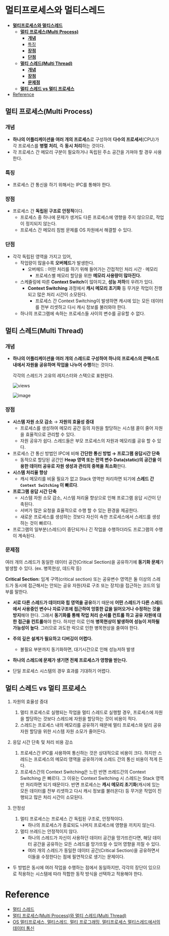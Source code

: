 # **멀티프로세스와 멀티스레드**

- [**멀티프로세스와 멀티스레드**](#멀티프로세스와-멀티스레드)
	- [**멀티 프로세스(Multi Process)**](#멀티-프로세스multi-process)
		- [**개념**](#개념)
		- [특징](#특징)
		- [**장점**](#장점)
		- [**단점**](#단점)
	- [**멀티 스레드(Multi Thread)**](#멀티-스레드multi-thread)
		- [**개념**](#개념-1)
		- [**장점**](#장점-1)
		- [**문제점**](#문제점)
	- [**멀티 스레드 vs 멀티 프로세스**](#멀티-스레드-vs-멀티-프로세스)
- [Reference](#reference)

## **멀티 프로세스(Multi Process)**

### **개념**

- **하나의 어플리케이션을 여러 개의 프로세스**로 구성하여 **다수의 프로세서**(CPU)가 각 프로세스를 **병렬 처리**, 즉 **동시 처리**하는 것이다.
- 각 프로세스 간 메모리 구분이 필요하거나 독립된 주소 공간을 가져야 할 경우 사용한다.

### 특징

- 프로세스 간 통신을 하기 위해서는 IPC를 통해야 한다.

### **장점**

- 프로세스 간 **독립된 구조로 안정적**이다.
  - 프로세스 중 하나에 문제가 생겨도 다른 프로세스에 영향을 주지 않으므로, 작업이 정지되지 않는다.
  - 프로세스 간 메모리 침범 문제를 OS 차원에서 해결할 수 있다.

### **단점**

- 각각 독립된 영역을 가지고 있어, 
  - 작업량이 많을수록 **오버헤드**가 발생한다.
    - 오버헤드 : 어떤 처리를 하기 위해 들어가는 간접적인 처리 시간 · 메모리
      - 프로세스별 메모리 할당을 위한 **메모리 사용량이 많아진다.**
  - 스케쥴링에 따른 **Context Switch**이 많아지고, **성능 저하**의 우려가 있다.
    - **Context Switching** 과정에서 **캐시 메모리 초기화** 등 무거운 작업이 진행되고 많은 처리 시간이 소모된다.
      - 프로세스 간 Context Switching이 발생하면 캐시에 있는 모든 데이터를 전부 리셋하고 다시 캐시 정보를 불러와야 한다.
  - 하나의 프로그램에 속하는 프로세스들 사이의 변수를 공유할 수 없다.

## **멀티 스레드(Multi Thread)**

### **개념**

- **하나의 어플리케이션을 여러 개의 스레드로 구성하여 하나의 프로세스의 콘텍스트 내에서 자원을 공유하며 작업을 나누어 수행**하는 것이다.
  
  각각의 스레드가 고유의 레지스터와 스택으로 표현된다.
  
  ![views](https://wayhome25.github.io/assets/post-img/cs/thread.png)
  
  ![image](https://user-images.githubusercontent.com/52997401/225191885-49a89e34-736d-4030-8f66-ac748479e268.png)
  

### **장점**

- **시스템 자원 소모 감소** → **자원의 효율성 증대**
  - 프로세스를 생성하여 메모리 공간 등의 자원을 할당하는 시스템 콜이 줄어 자원을 효율적으로 관리할 수 있다.
  - 자원 공유가 쉽다. 스레드들은 부모 프로세스의 자원과 메모리를 공유 할 수 있다.
- 프로세스 간 통신 방법인 IPC에 비해 **간단한 통신 방법 → 프로그램 응답시간 단축**
  - 동적으로 할당된 공간인 **Heap 영역 또는 전역 변수 Data(static)의 공간을 이용한 데이터 공유로 자원 생성과 관리의 중복을 최소화**한다.
- **시스템 처리율 향상**
  - 캐시 메모리를 비울 필요가 없고 Stack 영역만 처리하면 되기에 **스레드 간 `Context Switching` 이 빠르다**.
- **프로그램 응답 시간 단축**
  - 시스템 자원 소모 감소, 시스템 처리율 향상으로 인해 프로그램 응답 시간이 단축된다.
  - 서버가 많은 요청을 효율적으로 수행 할 수 있는 환경을 제공한다.
  - 새로운 프로세스를 생성하는 것보다 자신이 속한 프로세스에서 스레드를 생성하는 것이 빠르다.
- 프로그램의 일부분(스레드)이 중단되거나 긴 작업을 수행하더라도 프로그램의 수행이 계속된다.

### **문제점**

여러 개의 스레드가 동일한 데이터 공간(Critical Section)을 공유하기에 **동기화 문제**가 발생할 수 있다. (ex. 병목현상, 데드락 등)

**Critical Section:** 임계 구역(critical section) 또는 공유변수 영역은 둘 이상의 스레드가 동시에 접근해서는 안되는 공유 자원(자료 구조 또는 장치)을 접근하는 코드의 일부를 말한다.

- **서로 다른 스레드가 데이터와 힙 영역을 공유**하기 때문에 **어떤 스레드가 다른 스레드에서 사용중인 변수나 자료구조에 접근하여 엉뚱한 값을 읽어오거나 수정하는 것을 방지**해야 한다. 그래서 **동기화를 통해 작업 처리 순서를 컨트롤 하고 공유 자원에 대한 접근을 컨트롤**해야 한다. 하지만 이로 인해 **병목현상이 발생하여 성능이 저하될 가능성이 높다**. 그러므로 과도한 락으로 인한 병목현상을 줄여야 한다.

- **주의 깊은 설계가 필요하고 디버깅이 어렵다.**
  
  - 불필요 부분까지 동기화하면, 대기시간으로 인해 성능저하 발생

- **하나의 스레드에 문제가 생기면 전체 프로세스가 영향을 받는다.**

- 단일 프로세스 시스템의 경우 효과를 기대하기 어렵다.

## **멀티 스레드 vs 멀티 프로세스**

1. 자원의 효율성 증대
   
   1) 멀티 프로세스로 실행되는 작업을 멀티 스레드로 실행할 경우, 프로세스에 자원을 할당하는 것보다 스레드에 자원을 할당하는 것이 비용이 적다.
   2) 스레드는 프로세스 내의 메모리를 공유하기 때문에 멀티 프로세스와 달리 공유 자원 할당을 위한 시스템 자원 소모가 줄어든다.

2. 응답 시간 단축 및 처리 비용 감소
   
   1) 프로세스간 IPC를 사용하여 통신하는 것은 상대적으로 비용이 크다. 하지만 스레드는 프로세스의 메모리 영역을 공유하기에 스레드 간의 통신 비용이 적게 든다.
   2) 프로세스간의 Context Switching은 느린 반면 쓰레드간의 Context Switching 은 빠르다. 그 이유는 Context Switching 시 스레드는 Stack 영역만 처리하면 되기 때문이다. 반면 프로세스는 **캐시 메모리 초기화**(캐시에 있는 모든 데이터를 전부 리셋하고 다시 캐시 정보를 불러온다) 등 무거운 작업이 진행되고 많은 처리 시간이 소모된다.

3. 안정성
   
   1) 멀티 프로세스는 프로세스 간 독립된 구조로, 안정적이다.
      - 하나의 프로세스가 종료되도 나머지 프로세스에 영향을 끼치지 않는다.
   2) 멀티 쓰레드는 안정적이지 않다.
      - 하나의 스레드가 자신이 사용하던 데이터 공간을 망가뜨린다면, 해당 데이터 공간을 공유하는 모든 스레드를 망가뜨릴 수 있어 영향을 끼칠 수 있다.
      - 여러 개의 스레드가 동일한 데이터 공간(Critical Section)을 공유하면서 이들을 수정한다는 점에 필연적으로 생기는 문제이다.
- 두 방법은 동시에 여러 작업을 수행하는 점에서 동일하지만, 각각의 장단이 있으므로 적용하는 시스템에 따라 적합한 동작 방식을 선택하고 적용해야 한다.

# Reference

- [멀티 스레드](https://github.com/JaeYeopHan/Interview_Question_for_Beginner/tree/master/OS#%EB%A9%80%ED%8B%B0-%EC%8A%A4%EB%A0%88%EB%93%9C)
- [멀티 프로세스(Multi Process)와 멀티 스레드(Multi Thread)](https://wooody92.github.io/os/%EB%A9%80%ED%8B%B0-%ED%94%84%EB%A1%9C%EC%84%B8%EC%8A%A4%EC%99%80-%EB%A9%80%ED%8B%B0-%EC%8A%A4%EB%A0%88%EB%93%9C/#%EA%B0%9C%EB%85%90)
- [OS 멀티프로세스, 멀티스레드, 멀티 프로그래밍, 멀티프로세스 멀티스레드에서의 데이터 통신](https://velog.io/@nnnyeong/OS-%EB%A9%80%ED%8B%B0%ED%94%84%EB%A1%9C%EC%84%B8%EC%8A%A4-%EB%A9%80%ED%8B%B0%EC%8A%A4%EB%A0%88%EB%93%9C-%EB%A9%80%ED%8B%B0-%ED%94%84%EB%A1%9C%EA%B7%B8%EB%9E%98%EB%B0%8D-%EB%A9%80%ED%8B%B0%ED%94%84%EB%A1%9C%EC%84%B8%EC%8A%A4-%EB%A9%80%ED%8B%B0%EC%8A%A4%EB%A0%88%EB%93%9C%EC%97%90%EC%84%9C%EC%9D%98-%EB%8D%B0%EC%9D%B4%ED%84%B0-%ED%86%B5%EC%8B%A0)